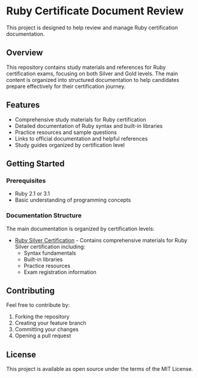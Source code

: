 # Ruby Certificate Document Review

This project is designed to help review and manage Ruby certification documentation.

## Overview

This repository contains study materials and references for Ruby certification exams, focusing on both Silver and Gold levels. The main content is organized into structured documentation to help candidates prepare effectively for their certification journey.

## Features

- Comprehensive study materials for Ruby certification
- Detailed documentation of Ruby syntax and built-in libraries
- Practice resources and sample questions
- Links to official documentation and helpful references
- Study guides organized by certification level

## Getting Started

### Prerequisites

- Ruby 2.1 or 3.1
- Basic understanding of programming concepts

### Documentation Structure

The main documentation is organized by certification levels:

- [Ruby Silver Certification](ruby_silver/README.md) - Contains comprehensive materials for Ruby Silver certification including:
  - Syntax fundamentals
  - Built-in libraries
  - Practice resources
  - Exam registration information

## Contributing

Feel free to contribute by:
1. Forking the repository
2. Creating your feature branch
3. Committing your changes
4. Opening a pull request

## License

This project is available as open source under the terms of the MIT License.
